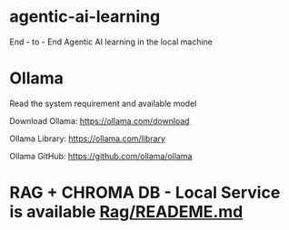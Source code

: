 # agentic-ai-learning
End - to - End Agentic AI learning in the local machine


# Ollama 

Read the system requirement and available model 

Download Ollama: https://ollama.com/download

Ollama Library: https://ollama.com/library

Ollama GitHub: https://github.com/ollama/ollama

# RAG + CHROMA DB - Local Service is available <a href="Rag/README.md">Rag/READEME.md</a>


